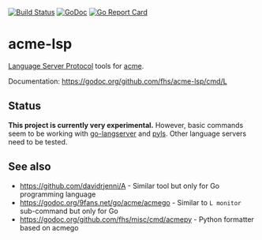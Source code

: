 [![Build Status](https://travis-ci.com/fhs/acme-lsp.svg?branch=master)](https://travis-ci.com/fhs/acme-lsp)
[![GoDoc](https://godoc.org/github.com/fhs/acme-lsp/cmd/L?status.svg)](https://godoc.org/github.com/fhs/acme-lsp/cmd/L)
[![Go Report Card](https://goreportcard.com/badge/github.com/fhs/acme-lsp)](https://goreportcard.com/report/github.com/fhs/acme-lsp)

# acme-lsp

[Language Server Protocol](https://langserver.org/) tools for [acme](https://en.wikipedia.org/wiki/Acme_(text_editor)).

Documentation: https://godoc.org/github.com/fhs/acme-lsp/cmd/L

## Status

**This project is currently very experimental.**
However, basic commands seem to be working with [go-langserver](https://github.com/sourcegraph/go-langserver) and [pyls](https://github.com/palantir/python-language-server). Other language servers need to be tested.

## See also

* https://github.com/davidrjenni/A - Similar tool but only for Go programming language
* https://godoc.org/9fans.net/go/acme/acmego - Similar to `L monitor` sub-command but only for Go
* https://godoc.org/github.com/fhs/misc/cmd/acmepy - Python formatter based on acmego
